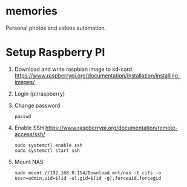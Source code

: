 # memories
Personal photos and videos automation.


# Setup Raspberry PI
1. Download and write raspbian image to sd-card https://www.raspberrypi.org/documentation/installation/installing-images/
2. Login (pi/raspberry)
3. Change password 

    ```
    passwd
    ```    
4. Enable SSH https://www.raspberrypi.org/documentation/remote-access/ssh/ 

    ```
    sudo systemctl enable ssh
    sudo systemctl start ssh
    ```
5. Mount NAS
    ```
    sudo mount //192.168.0.154/Download mnt/nas -t cifs -o user=admin,uid=$(id -u),gid=$(id -g),forceuid,forcegid
    ```



